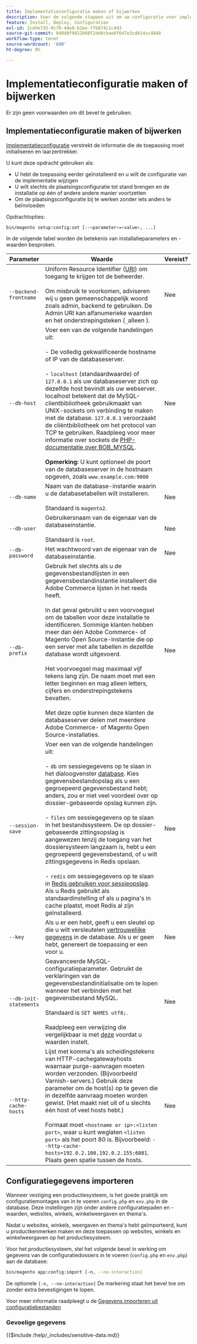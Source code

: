 ```yaml
---
title: Implementatieconfiguratie maken of bijwerken
description: Voer de volgende stappen uit om uw configuratie voor implementatie van Adobe Commerce of Magento Open Source te beheren.
feature: Install, Deploy, Configuration
exl-id: 2cdde735-0c70-44e8-b2ee-ffb874c1c443
source-git-commit: 8d0d8f9822b88f2dd8cbae8f6d7e3cdb14cc4848
workflow-type: tm+mt
source-wordcount: '680'
ht-degree: 0%

---
```


# Implementatieconfiguratie maken of bijwerken

Er zijn geen voorwaarden om dit bevel te gebruiken.

## Implementatieconfiguratie maken of bijwerken

[Implementatieconfiguratie](../../configuration/reference/deployment-files.md) verstrekt de informatie die de toepassing moet initialiseren en laarzentrekker.

U kunt deze opdracht gebruiken als:

* U hebt de toepassing eerder geïnstalleerd en u wilt de configuratie van de implementatie wijzigen
* U wilt slechts de plaatsingsconfiguratie tot stand brengen en de installatie op één of andere andere manier voortzetten
* Om de plaatsingsconfiguratie bij te werken zonder iets anders te beïnvloeden

Opdrachtopties:

```bash
bin/magento setup:config:set [--<parameter>=<value>, ...]
```

In de volgende tabel worden de betekenis van installatieparameters en -waarden besproken.

| Parameter | Waarde | Vereist? |
|--- |--- |--- |
| `--backend-frontname` | Uniform Resource Identifier ([URI](https://www.w3.org/Protocols/rfc2616/rfc2616-sec3.html#sec3.2)) om toegang te krijgen tot de beheerder.<br><br>Om misbruik te voorkomen, adviseren wij u geen gemeenschappelijk woord zoals admin, backend te gebruiken. De Admin URI kan alfanumerieke waarden en het onderstrepingsteken (`_`alleen ). | Nee |
| `--db-host` | Voer een van de volgende handelingen uit:<br><br>- De volledig gekwalificeerde hostname of IP van de databaseserver.<br><br>- `localhost` (standaardwaarde) of `127.0.0.1` als uw databaseserver zich op dezelfde host bevindt als uw webserver. localhost betekent dat de MySQL-clientbibliotheek gebruikmaakt van UNIX-sockets om verbinding te maken met de database. `127.0.0.1` veroorzaakt de cliëntbibliotheek om het protocol van TCP te gebruiken. Raadpleeg voor meer informatie over sockets de [PHP-documentatie over BOB_MYSQL](https://www.php.net/manual/en/ref.pdo-mysql.php).<br><br>**Opmerking:** U kunt optioneel de poort van de databaseserver in de hostnaam opgeven, zoals `www.example.com:9000` | Nee |
| `--db-name` | Naam van de database-instantie waarin u de databasetabellen wilt installeren.<br><br>Standaard is `magento2`. | Nee |
| `--db-user` | Gebruikersnaam van de eigenaar van de databaseinstantie.<br><br>Standaard is `root`. | Nee |
| `--db-password` | Het wachtwoord van de eigenaar van de databaseinstantie. | Nee |
| `--db-prefix` | Gebruik het slechts als u de gegevensbestandlijsten in een gegevensbestandinstantie installeert die Adobe Commerce lijsten in het reeds heeft.<br><br>In dat geval gebruikt u een voorvoegsel om de tabellen voor deze installatie te identificeren. Sommige klanten hebben meer dan één Adobe Commerce- of Magento Open Source-instantie die op een server met alle tabellen in dezelfde database wordt uitgevoerd.<br><br>Het voorvoegsel mag maximaal vijf tekens lang zijn. De naam moet met een letter beginnen en mag alleen letters, cijfers en onderstrepingstekens bevatten.<br><br>Met deze optie kunnen deze klanten de databaseserver delen met meerdere Adobe Commerce- of Magento Open Source-installaties. | Nee |
| `--session-save` | Voer een van de volgende handelingen uit:<br><br>- `db` om sessiegegevens op te slaan in het dialoogvenster [database](https://developer.adobe.com/commerce/php/development/cache/partial/database-caching/). Kies gegevensbestandopslag als u een gegroepeerd gegevensbestand hebt; anders, zou er niet veel voordeel over op dossier-gebaseerde opslag kunnen zijn.<br><br>- `files` om sessiegegevens op te slaan in het bestandssysteem. De op dossier-gebaseerde zittingsopslag is aangewezen tenzij de toegang van het dossiersysteem langzaam is, hebt u een gegroepeerd gegevensbestand, of u wilt zittingsgegevens in Redis opslaan.<br><br>- `redis` om sessiegegevens op te slaan in [Redis gebruiken voor sessieopslag](../../configuration/cache/config-redis.md). Als u Redis gebruikt als standaardinstelling of als u pagina&#39;s in cache plaatst, moet Redis al zijn geïnstalleerd. | Nee |
| `--key` | Als u er een hebt, geeft u een sleutel op die u wilt versleutelen [vertrouwelijke gegevens](#sensitive-data) in de database. Als u er geen hebt, genereert de toepassing er een voor u. | Nee |
| `--db-init-statements` | Geavanceerde MySQL-configuratieparameter. Gebruikt de verklaringen van de gegevensbestandinitialisatie om te lopen wanneer het verbinden met het gegevensbestand MySQL.<br><br>Standaard is `SET NAMES utf8;`.<br><br>Raadpleeg een verwijzing die vergelijkbaar is met [deze](https://dev.mysql.com/doc/refman/5.6/en/server-options.html) voordat u waarden instelt. | Nee |
| `--http-cache-hosts` | Lijst met komma&#39;s als scheidingstekens van HTTP-cachegatewayhosts waarnaar purge-aanvragen moeten worden verzonden. (Bijvoorbeeld Varnish-servers.) Gebruik deze parameter om de host(s) op te geven die in dezelfde aanvraag moeten worden gewist. (Het maakt niet uit of u slechts één host of veel hosts hebt.)<br><br>Formaat moet `<hostname or ip>:<listen port>`, waar u kunt weglaten `<listen port>` als het poort 80 is. Bijvoorbeeld: `--http-cache-hosts=192.0.2.100,192.0.2.155:6081`. Plaats geen spatie tussen de hosts. | Nee |

## Configuratiegegevens importeren

Wanneer vestiging een productiesysteem, is het goede praktijk om configuratiemontages van in te voeren `config.php` en `env.php` in de database.
Deze instellingen zijn onder andere configuratiepaden en -waarden, websites, winkels, winkelweergaven en thema&#39;s.

Nadat u websites, winkels, weergaven en thema&#39;s hebt geïmporteerd, kunt u productkenmerken maken en deze toepassen op websites, winkels en winkelweergaven op het productiesysteem.

Voor het productiesysteem, stel het volgende bevel in werking om gegevens van de configuratiedossiers in te voeren (`config.php` en `env.php`) aan de database:

```bash
bin/magento app:config:import [-n, --no-interaction]
```

De optionele `[-n, --no-interaction]` De markering staat het bevel toe om zonder extra bevestigingen te lopen.

Voor meer informatie raadpleegt u de [Gegevens importeren uit configuratiebestanden](../../configuration/cli/import-configuration.md)

### Gevoelige gegevens

{{$include /help/_includes/sensitive-data.md}}
